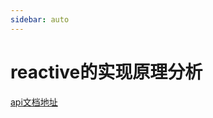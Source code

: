 ```yaml
---
sidebar: auto
---
```


# reactive的实现原理分析
[api文档地址](https://v3.cn.vuejs.org/api/basic-reactivity.html#reactive)